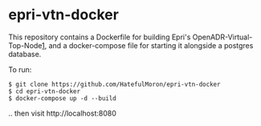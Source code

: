 # epri-vtn-docker

This repository contains a Dockerfile for building Epri's
OpenADR-Virtual-Top-Node[1], and a docker-compose file for starting it alongside
a postgres database.

To run:

```
$ git clone https://github.com/HatefulMoron/epri-vtn-docker
$ cd epri-vtn-docker
$ docker-compose up -d --build
```

.. then visit http://localhost:8080

[1]: https://github.com/epri-dev/OpenADR-Virtual-Top-Node
